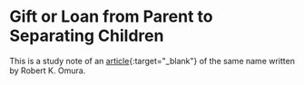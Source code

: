 # Gift or Loan from Parent to Separating Children

<!-- :fontawesome-regular-file-pdf: -->

This is a study note of an   [article](https://drive.google.com/file/d/10BY3VcrxM2cKi1UUYv473TFc4Oec7xKD/view?usp=sharing){:target="_blank"} of the same name written by Robert K. Omura.




